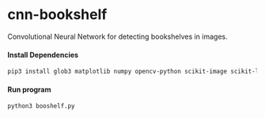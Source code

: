 # cnn-bookshelf
Convolutional Neural Network for detecting bookshelves in images.
#### Install Dependencies
```bash
pip3 install glob3 matplotlib numpy opencv-python scikit-image scikit-learn tensorflow
```
#### Run program
```bash
python3 booshelf.py
```
